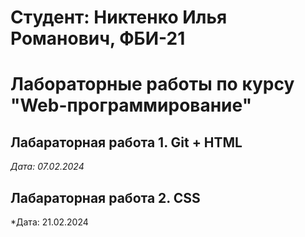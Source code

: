 #   Студент: Никтенко Илья Романович, ФБИ-21

# Лабораторные работы по курсу "Web-программирование"

## Лабараторная работа 1. Git + HTML

*Дата: 07.02.2024*

## Лабараторная работа 2. CSS

*Дата: 21.02.2024